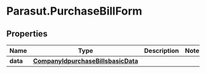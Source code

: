# Parasut.PurchaseBillForm

## Properties
Name | Type | Description | Notes
------------ | ------------- | ------------- | -------------
**data** | [**CompanyIdpurchaseBillsbasicData**](CompanyIdpurchaseBillsbasicData.md) |  | 



